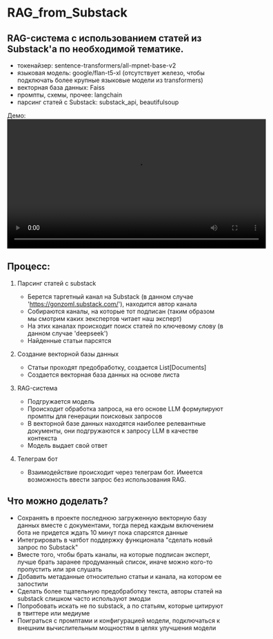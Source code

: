 # RAG_from_Substack
## RAG-система с использованием статей из Substack'а по необходимой тематике.
- токенайзер: sentence-transformers/all-mpnet-base-v2
- языковая модель: google/flan-t5-xl (отсутствует железо, чтобы подключать более крупные языковые модели из transformers)
- векторная база данных: Faiss
- промпты, схемы, прочее: langchain
- парсинг статей с Substack: substack_api, beautifulsoup

Демо:
<video src="demo.mp4" width="600" controls></video>

## Процесс:
1. Парсинг статей с substack
   - Берется таргетный канал на Substack (в данном случае 'https://gonzoml.substack.com/'), находится автор канала
   - Cобираются каналы, на которые тот подписан (таким образом мы смотрим каких эекспертов читает наш эксперт)
   - На этих каналах происходит поиск статей по ключевому слову (в данном случае 'deepseek')
   - Найденные статьи парсятся
   
2. Создание векторной базы данных
   - Статьи проходят предобработку, создается List[Documents]
   - Создается векторная база данных на основе листа

3. RAG-система
   - Подгружается модель
   - Происходит обработка запроса, на его основе LLM формулируют промпты для генерации поисковых запросов
   - В векторной базе данных находятся наиболее релевантные документы, они подгружаются к запросу LLM в качестве контекста
   - Модель выдает свой ответ

4. Телеграм бот
   - Взаимодействие происходит через телеграм бот. Имеется возможность ввести запрос без использования RAG.

## Что можно доделать?
- Сохранять в проекте последнюю загруженную векторную базу данных вместе с документами, тогда перед каждым включением бота не придется ждать 10 минут пока спарсятся данные
- Интегрировать в чатбот поддержку функционала "сделать новый запрос по Substack"
- Вместе того, чтобы брать каналы, на которые подписан эксперт, лучше брать заранее продуманный список, иначе можно кого-то пропустить или зря слушать
- Добавить метаданные относительно статьи и канала, на котором ее запостили
- Сделать более тщательную предобработку текста, авторы статей на substack слишком часто используют эмодзи
- Попробовать искать не по substack, а по статьям, которые цитируют в твиттере или медиуме
- Поиграться с промптами и конфигурацией модели, подключаться к внешним вычислительным мощностям в целях улучшения модели    
   
